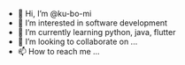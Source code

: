 - 👋 Hi, I’m @ku-bo-mi
- 👀 I’m interested in software development
- 🌱 I’m currently learning python, java, flutter
- 💞️ I’m looking to collaborate on ...
- 📫 How to reach me ...

<!---
ku-bo-mi/ku-bo-mi is a ✨ special ✨ repository because its `README.md` (this file) appears on your GitHub profile.
You can click the Preview link to take a look at your changes.
--->

